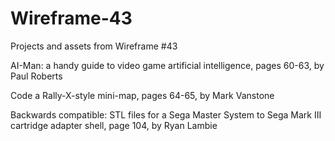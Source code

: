 # Wireframe-43
Projects and assets from Wireframe #43

AI-Man: a handy guide to video game artificial intelligence, pages 60-63, by Paul Roberts

Code a Rally-X-style mini-map, pages 64-65, by Mark Vanstone

Backwards compatible: STL files for a Sega Master System to Sega Mark III cartridge adapter shell, page 104, by Ryan Lambie
